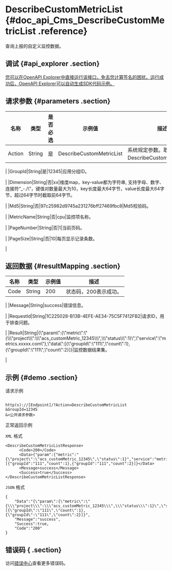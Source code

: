 # DescribeCustomMetricList {#doc_api_Cms_DescribeCustomMetricList .reference}

查询上报的自定义监控数据。

## 调试 {#api_explorer .section}

[您可以在OpenAPI Explorer中直接运行该接口，免去您计算签名的困扰。运行成功后，OpenAPI Explorer可以自动生成SDK代码示例。](https://api.aliyun.com/#product=Cms&api=DescribeCustomMetricList&type=RPC&version=2019-01-01)

## 请求参数 {#parameters .section}

|名称|类型|是否必选|示例值|描述|
|--|--|----|---|--|
|Action|String|是|DescribeCustomMetricList|系统规定参数。取值：DescribeCustomMetricList。

 |
|GroupId|String|是|12345|应用分组ID。

 |
|Dimension|String|否|xx|维度map，key-value都为字符串, 支持字母、数字、连接符“\_-./\\”，键值对数量最大为10，key长度最大64字节，value长度最大64字节，超过64字节时截取前64字节。

 |
|Md5|String|否|97c25982d9745a231276bff27469fbc8|Md5校验码。

 |
|MetricName|String|否|cpu|监控项名称。

 |
|PageNumber|String|否|1|当前页码。

 |
|PageSize|String|否|10|每页显示记录条数。

 |

## 返回数据 {#resultMapping .section}

|名称|类型|示例值|描述|
|--|--|---|--|
|Code|String|200|状态码，200表示成功。

 |
|Message|String|success|错误信息。

 |
|RequestId|String|1C225028-B13B-4EFE-AE34-75C5F7412FB2|请求ID，用于排查问题。

 |
|Result|String|\{\\"param\\":\{\\"metric\\":\\"\{\\\\\\"project\\\\\\":\\\\\\"acs\_customMetric\_12345\\\\\\",\\\\\\"status\\\\\\":1\}\\",\\"service\\":\\"metrics.xxxxx.com\\"\},\\"data\\":\[\{\\"groupId\\":\\"111\\",\\"count\\":1\},\{\\"groupId\\":\\"111\\",\\"count\\":2\}\]\}|监控数据结果集。

 |

## 示例 {#demo .section}

请求示例

``` {#request_demo}

http(s)://[Endpoint]/?Action=DescribeCustomMetricList
&GroupId=12345
&<公共请求参数>

```

正常返回示例

`XML` 格式

``` {#xml_return_success_demo}
<DescribeCustomMetricListResponse>
      <Code>200</Code>
      <Data>{"param":{"metric":"{\"project\":\"acs_customMetric_12345\",\"status\":1}","service":"metrics.xxxxx.com"},"data":[{"groupId":"111","count":1},{"groupId":"111","count":2}]}</Data>
      <Message>success</Message>
      <Success>true</Success>
</DescribeCustomMetricListResponse>
```

`JSON` 格式

``` {#json_return_success_demo}
{
	"Data":"{\"param\":{\"metric\":\"{\\\"project\\\":\\\"acs_customMetric_12345\\\",\\\"status\\\":1}\",\"service\":\"metrics.xxxxx.com\"},\"data\":[{\"groupId\":\"111\",\"count\":1},{\"groupId\":\"111\",\"count\":2}]}",
	"Message":"success",
	"Success":true,
	"Code":"200"
}
```

## 错误码 { .section}

访问[错误中心](https://error-center.aliyun.com/status/product/Cms)查看更多错误码。


